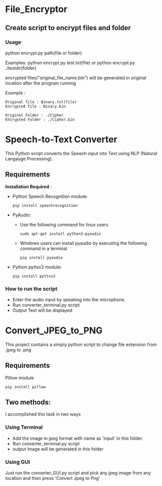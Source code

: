 # File_Encryptor

## Create script to encrypt files and folder

### Usage

python encrypt.py path(file or folder)

Examples:
    python encrypt.py test.txt(file)
    or
    python encrypt.py ./testdir(folder)

encrypted files("original_file_name.bin") will be generated in original location after the program running

Example :
    
    Original file : Binary.txt(file)
    Encrypted file : Binary.bin
    
    Original Folder : ./Cipher
    Encrypted Folder : ./Cipher.bin

# Speech-to-Text Converter

This Python script converts the Speech input into Text using NLP (Natural Langauge Processing).

## Requirements

**Installation Required** :

* Python Speech Recognition module:

    `pip install speechrecognition`

* PyAudio:
  * Use the following command for linux users

    `sudo apt-get install python3-pyaudio`

  * Windows users can install pyaudio by executing the following command in a terminal

    `pip install pyaudio`

* Python pyttsx3 module:

    `pip install pyttsx3`

### How to run the script

-   Enter the audio input by speaking into the microphone.
-   Run converter_terminal.py script
-   Output Text will be displayed

# Convert_JPEG_to_PNG

This project contains a simply python script to change file extension from .jpeg to .png

## Requirements
Pillow module

`pip install pillow`

## Two methods:

I accomplished this task in two ways
### Using Terminal
- Add the image in jpeg format with name as 'input' in this folder.
- Run converter_terminal.py script
- output image will be generated in this folder

### Using GUI
Just run the converter_GUI.py script and pick any jpeg image from any location and then press 'Convert Jpeg to Png'
